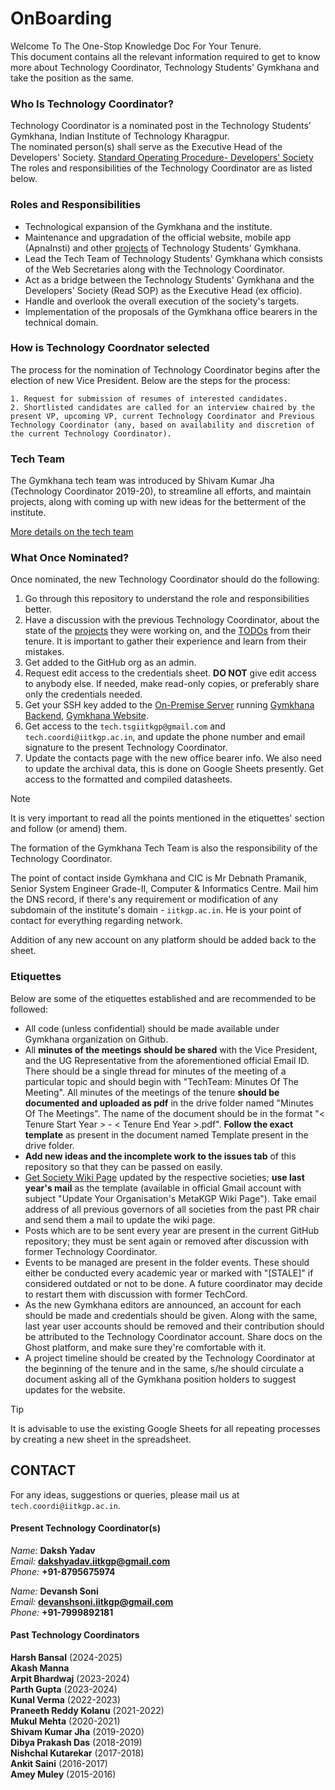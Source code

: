 # OnBoarding

Welcome To The One-Stop Knowledge Doc For Your Tenure.<br>
This document contains all the relevant information required to get to know more about Technology Coordinator, Technology Students' Gymkhana and take the position as the same.

### Who Is Technology Coordinator?

Technology Coordinator is a nominated post in the Technology Students' Gymkhana, Indian Institute of Technology Kharagpur.
<br />
The nominated person(s) shall serve as the Executive Head of the Developers' Society. [Standard Operating Procedure- Developers' Society](https://github.com/tsg-iitkgp/OnBoarding/blob/master/Files/Developers'%20Society%20SOP.pdf)
<br />
The roles and responsibilities of the Technology Coordinator are as listed below.

### Roles and Responsibilities

 - Technological expansion of the Gymkhana and the institute.
 - Maintenance and upgradation of the official website, mobile app (ApnaInsti) and other [projects](./APPs.md) of Technology Students' Gymkhana.
 - Lead the Tech Team of Technology Students' Gymkhana which consists of the Web Secretaries along with the Technology Coordinator.
 - Act as a bridge between the Technology Students' Gymkhana and the Developers' Society (Read SOP) as the Executive Head (ex officio).
 - Handle and overlook the overall execution of the society's targets.
 - Implementation of the proposals of the Gymkhana office bearers in the technical domain.

### How is Technology Coordnator selected

The process for the nomination of Technology Coordinator begins after the election of new Vice President. Below are the steps for the process:

```text
1. Request for submission of resumes of interested candidates.
2. Shortlisted candidates are called for an interview chaired by the present VP, upcoming VP, current Technology Coordinator and Previous Technology Coordinator (any, based on availability and discretion of the current Technology Coordinator).
```

### Tech Team

The Gymkhana tech team was introduced by Shivam Kumar Jha (Technology Coordinator 2019-20), to streamline all efforts, and maintain projects, along with coming up with new ideas for the betterment of the institute.

[More details on the tech team](TechTeam.md)

### What Once Nominated?

Once nominated, the new Technology Coordinator should do the following:

1. Go through this repository to understand the role and responsibilities better.
2. Have a discussion with the previous Technology Coordinator, about the state of the [projects](APPs.md) they were working on, and the [TODOs](TODOs.md) from their tenure. It is important to gather their experience and learn from their mistakes.
3. Get added to the GitHub org as an admin.
4. Request edit access to the credentials sheet. **DO NOT** give edit access to anybody else. If needed, make read-only copies, or preferably share only the credentials needed.
5. Get your SSH key added to the [On-Premise Server](https://github.com/tsg-iitkgp/ops-architecture) running [Gymkhana Backend](https://github.com/tsg-iitkgp/AdminBackend), [Gymkhana Website](https://github.com/tsg-iitkgp/web-frontend).
6. Get access to the `tech.tsgiitkgp@gmail.com` and `tech.coordi@iitkgp.ac.in`, and update the phone number and email signature to the present Technology Coordinator.
7. Update the contacts page with the new office bearer info. We also need to update the archival data, this is done on Google Sheets presently. Get access to the formatted and compiled datasheets.

>[!Note]
> It is very important to read all the points mentioned in the etiquettes' section and follow (or amend) them.

The formation of the Gymkhana Tech Team is also the responsibility of the Technology Coordinator.

The point of contact inside Gymkhana and CIC is Mr Debnath Pramanik, Senior System Engineer Grade-II, Computer & Informatics Centre. Mail him the DNS record, if there's any requirement or modification of any subdomain of the institute's domain - `iitkgp.ac.in`. He is your point of contact for everything regarding network.

Addition of any new account on any platform should be added back to the sheet.

### Etiquettes

Below are some of the etiquettes established and are recommended to be followed:

- All code (unless confidential) should be made available under Gymkhana organization on Github.
- All **minutes of the meetings should be shared** with the Vice President, and the UG Representative from the aforementioned official Email ID. There should be a single thread for minutes of the meeting of a particular topic and should begin with "TechTeam: Minutes Of The Meeting". All minutes of the meetings of the tenure **should be documented and uploaded as pdf** in the drive folder named "Minutes Of The Meetings". The name of the document should be in the format "< Tenure Start Year > - < Tenure End Year >.pdf". **Follow the exact template** as present in the document named Template present in the drive folder.
- **Add new ideas and the incomplete work to the issues tab** of this repository so that they can be passed on easily.
- [Get Society Wiki Page](https://wiki.metakgp.org/w/Category:Societies_and_clubs) updated by the respective societies; **use last year's mail** as the template (available in official Gmail account with subject "Update Your Organisation's MetaKGP Wiki Page"). Take email address of all previous governors of all societies from the past PR chair and send them a mail to update the wiki page.
- Posts which are to be sent every year are present in the current GitHub repository; they must be sent again or removed after discussion with former Technology Coordinator.
- Events to be managed are present in the folder events. These should either be conducted every academic year or marked with "[STALE]" if considered outdated or not to be done. A future coordinator may decide to restart them with discussion with former TechCord.
- As the new Gymkhana editors are announced, an account for each should be made and credentials should be given. Along with the same, last year user accounts should be removed and their contribution should be attributed to the Technology Coordinator account. Share docs on the Ghost platform, and make sure they're comfortable with it.
- A project timeline should be created by the Technology Coordinator at the beginning of the tenure and in the same, s/he should circulate a document asking all of the Gymkhana position holders to suggest updates for the website.

> [!Tip] 
> It is advisable to use the existing Google Sheets for all repeating processes by creating a new sheet in the spreadsheet.

## CONTACT

For any ideas, suggestions or queries, please mail us at `tech.coordi@iitkgp.ac.in`.

#### Present Technology Coordinator(s)

_Name:_ **Daksh Yadav**<br/>
_Email:_ **dakshyadav.iitkgp@gmail.com**<br/>
_Phone:_ **+91-8795675974**

_Name:_ **Devansh Soni**<br/>
_Email:_ **devanshsoni.iitkgp@gmail.com**<br/>
_Phone:_ **+91-7999892181**

#### Past Technology Coordinators
**Harsh Bansal** (2024-2025)<br/>
**Akash Manna** <br/>
**Arpit Bhardwaj** (2023-2024)<br/>
**Parth Gupta** (2023-2024)<br/>
**Kunal Verma** (2022-2023)<br/>
**Praneeth Reddy Kolanu** (2021-2022)<br/>
**Mukul Mehta** (2020-2021)<br/>
**Shivam Kumar Jha** (2019-2020)<br/>
**Dibya Prakash Das** (2018-2019)<br/>
**Nishchal Kutarekar** (2017-2018)<br/>
**Ankit Saini** (2016-2017)<br/>
**Amey Muley** (2015-2016)
